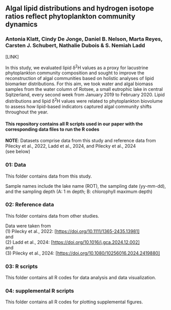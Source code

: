 ## Algal lipid distributions and hydrogen isotope ratios reflect phytoplankton community dynamics 
### Antonia Klatt, Cindy De Jonge, Daniel B. Nelson, Marta Reyes, Carsten J. Schubert, Nathalie Dubois & S. Nemiah Ladd 

[LINK]

In this study, we evaluated lipid δ<sup>2</sup>H values as a proxy for lacustrine phytoplankton community composition and sought to improve the reconstruction of algal communities based on holistic analyses of lipid biomarker distributions. 
For this aim, we took water and algal biomass samples from the water column of Rotsee, a small eutrophic lake in central Sqitzerland, every second week from January 2019 to February 2020. Lipid distributions and lipid δ<sup>2</sup>H values were related to phytoplankton biovolume to assess how lipid-based indicators captured algal community shifts throughout the year.   

#### This repository contains all R scripts used in our paper with the corresponding data files to run the R codes

**NOTE**: Datasets comprise data from this study and reference data from Pilecky et al., 2022, Ladd et al., 2024, and Pilecky et al., 2024 <br> (see below)

### 01: Data
This folder contains data from this study. <br>

Sample names include the lake name (ROT), the sampling date (yy-mm-dd), and the sampling depth (A: 1 m depth; B: chlorophyll maximum depth)

### 02: Reference data
This folder contains data from other studies. <br>

Data were taken from <br>
(1) Pilecky et al., 2022:  [https://doi.org/10.1111/1365-2435.13981] <br>
and <br>
(2) Ladd et al., 2024: [https://doi.org/10.1016/j.gca.2024.12.002] <br>
and <br>
(3) Pilecky et al., 2024: [https://doi.org/10.1080/10256016.2024.2419880]

### 03: R scripts
This folder contains all R codes for data analysis and data visualization.

### 04: supplemental R scripts
This folder contains all R codes for plotting supplemental figures.

